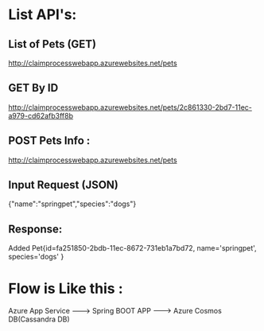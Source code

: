    
# List API's:
## List of Pets (GET)
http://claimprocesswebapp.azurewebsites.net/pets


## GET By ID
http://claimprocesswebapp.azurewebsites.net/pets/2c861330-2bd7-11ec-a979-cd62afb3ff8b



## POST Pets Info :
http://claimprocesswebapp.azurewebsites.net/pets


## Input Request (JSON)
{​​​​​​"name":"springpet","species":"dogs"}​​​​​​


## Response:
Added Pet{​​​​​​id=fa251850-2bdb-11ec-8672-731eb1a7bd72, name='springpet', species='dogs'
}​​​​​​

# Flow is Like this : 
  Azure App Service  ---> Spring BOOT APP ---> Azure Cosmos DB(Cassandra DB) 
